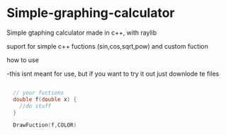 # Simple-graphing-calculator

Simple gtaphing calculator made in c++, with raylib

suport for simple c++ fuctions (sin,cos,sqrt,pow) and custom fuction

how to use

  -this isnt meant for use, but if you want to try it out just downlode te files

```cpp

  // your fuctions
  double f(double x) {
    //do stuff
  }

  DrawFuction(f,COLOR)

```
